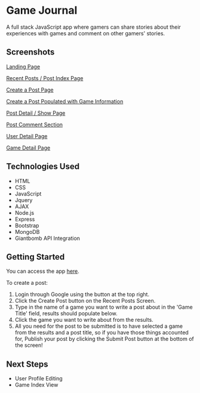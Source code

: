 # Game Journal

A full stack JavaScript app where gamers can share stories about their experiences with games and comment on other gamers' stories.

## Screenshots

[Landing Page](./images/landingpage.png)

[Recent Posts / Post Index Page](./images/recentposts.png)

[Create a Post Page](./images/createapost.png)

[Create a Post Populated with Game Information](./images/createpostpopulated.png)

[Post Detail / Show Page](./images/postshowpage.png)

[Post Comment Section](./images/commentsection.png)

[User Detail Page](./images/userdetailpage.png)

[Game Detail Page](./images/gamedetailpage.png)

## Technologies Used

- HTML
- CSS
- JavaScript
- Jquery
- AJAX
- Node.js
- Express
- Bootstrap
- MongoDB
- Giantbomb API Integration

## Getting Started

You can access the app [here](https://game-journal.herokuapp.com).

To create a post:

1. Login through Google using the button at the top right.
2. Click the Create Post button on the Recent Posts Screen.
3. Type in the name of a game you want to write a post about in the 'Game Title' field, results should populate below.
4. Click the game you want to write about from the results.
5. All you need for the post to be submitted is to have selected a game from the results and a post title, so if you have those things accounted for, Publish your post by clicking the Submit Post button at the bottom of the screen!

## Next Steps
- User Profile Editing
- Game Index View